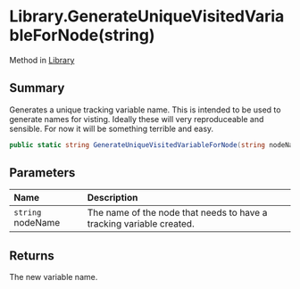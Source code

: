 # Library.GenerateUniqueVisitedVariableForNode(string)

Method in [Library](/docs/api/csharp/yarn.library.md)

## Summary


Generates a unique tracking variable name.
This is intended to be used to generate names for visting.
Ideally these will very reproduceable and sensible.
For now it will be something terrible and easy.


```csharp
public static string GenerateUniqueVisitedVariableForNode(string nodeName)
```

## Parameters

|Name|Description|
|:---|:---|
|`string` nodeName|The name of the node that needs to have a tracking variable created.|

## Returns

The new variable name.

